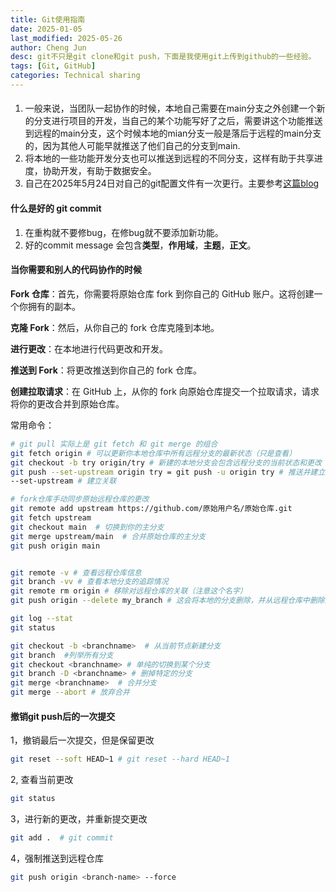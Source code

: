```yaml
---
title: Git使用指南
date: 2025-01-05
last_modified: 2025-05-26
author: Cheng Jun
desc: git不只是git clone和git push，下面是我使用git上传到github的一些经验。
tags: [Git, GitHub]
categories: Technical sharing
---
```


#### 
1. 一般来说，当团队一起协作的时候，本地自己需要在main分支之外创建一个新的分支进行项目的开发，当自己的某个功能写好了之后，需要讲这个功能推送到远程的main分支，这个时候本地的mian分支一般是落后于远程的main分支的，因为其他人可能早就推送了他们自己的分支到main.
2. 将本地的一些功能开发分支也可以推送到远程的不同分支，这样有助于共享进度，协助开发，有助于数据安全。
3. 自己在2025年5月24日对自己的git配置文件有一次更行。主要参考[这篇blog](https://blog.gitbutler.com/how-git-core-devs-configure-git/)

#### 什么是好的 git commit
1. 在重构就不要修bug，在修bug就不要添加新功能。 
2. 好的commit message 会包含**类型**，**作用域**，**主题**，**正文**。 

#### 当你需要和别人的代码协作的时候

**Fork 仓库**：首先，你需要将原始仓库 fork 到你自己的 GitHub 账户。这将创建一个你拥有的副本。

**克隆 Fork**：然后，从你自己的 fork 仓库克隆到本地。

**进行更改**：在本地进行代码更改和开发。

**推送到 Fork**：将更改推送到你自己的 fork 仓库。

**创建拉取请求**：在 GitHub 上，从你的 fork 向原始仓库提交一个拉取请求，请求将你的更改合并到原始仓库。

常用命令：

```bash
# git pull 实际上是 git fetch 和 git merge 的组合
git fetch origin # 可以更新你本地仓库中所有远程分支的最新状态（只是查看）
git checkout -b try origin/try # 新建的本地分支会包含远程分支的当前状态和更改
git push --set-upstream origin try = git push -u origin try # 推送并建立跟踪关系
--set-upstream # 建立关联

# fork仓库手动同步原始远程仓库的更改
git remote add upstream https://github.com/原始用户名/原始仓库.git
git fetch upstream
git checkout main  # 切换到你的主分支
git merge upstream/main  # 合并原始仓库的主分支
git push origin main


git remote -v # 查看远程仓库信息
git branch -vv # 查看本地分支的追踪情况
git remote rm origin # 移除对远程仓库的关联（注意这个名字）
git push origin --delete my_branch # 这会将本地的分支删除，并从远程仓库中删除同名的分支。

git log --stat
git status

git checkout -b <branchname>  # 从当前节点新建分支
git branch	#列举所有分支
git checkout <branchname> # 单纯的切换到某个分支
git branch -D <branchname> # 删掉特定的分支
git merge <branchname>	# 合并分支
git merge --abort # 放弃合并
```



#### 撤销git push后的一次提交

1，撤销最后一次提交，但是保留更改

```bash
git reset --soft HEAD~1 # git reset --hard HEAD~1
```

2, 查看当前更改

```bash
git status
```

3，进行新的更改，并重新提交更改

```bash
git add .  # git commit
```

4，强制推送到远程仓库

```bash
git push origin <branch-name> --force
```

